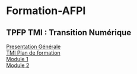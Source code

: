 # Formation-AFPI

## <b> TPFP TMI : Transition Numérique</b><br>

[Presentation Générale](https://sjaubert.github.io/Formation-AFPI/presentation.html?target=_blank)<br>
[TMI Plan de formation](https://sjaubert.github.io/Formation-AFPI/plan.html?target=_blank)<br>
[Module 1](https://sjaubert.github.io/Formation-AFPI/module1.html?target=_blank)<br>
[Module 2](https://sjaubert.github.io/Formation-AFPI/module2.html?target=_blank)<br>
